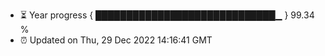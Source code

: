 - ⏳ Year progress { █████████████████████████████▁ } 99.34 %
- ⏰ Updated on Thu, 29 Dec 2022 14:16:41 GMT

